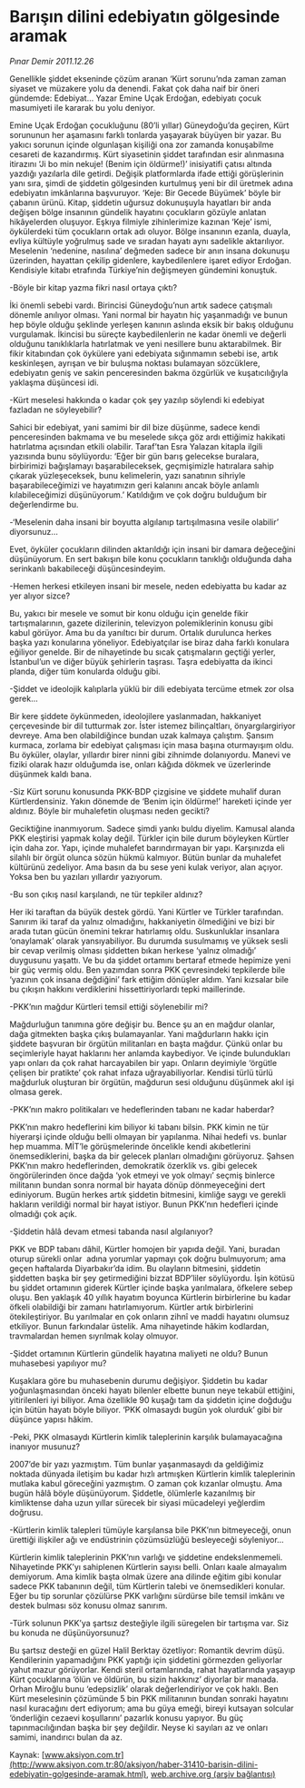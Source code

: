 # Barışın dilini edebiyatın gölgesinde aramak

*Pınar Demir 2011.12.26*

<font class="agenda2NewsSpot">
 Genellikle şiddet ekseninde çözüm aranan ‘Kürt sorunu’nda zaman zaman siyaset ve müzakere yolu da denendi. Fakat çok daha naif bir öneri gündemde: Edebiyat... Yazar Emine Uçak Erdoğan, edebiyatı çocuk masumiyeti ile kararak bu yolu deniyor.
</font>
<font class="newsDetail">
 <p class="MsoNormal">
  Emine Uçak Erdoğan çocukluğunu (80’li yıllar) Güneydoğu’da geçiren, Kürt sorununun her aşamasını farklı tonlarda yaşayarak büyüyen bir yazar. Bu yakıcı sorunun içinde olgunlaşan kişiliği ona zor zamanda konuşabilme cesareti de kazandırmış. Kürt siyasetinin şiddet tarafından esir alınmasına itirazını ‘Ji bo min nekuje! (Benim için öldürme!)’ inisiyatifi çatısı altında yazdığı yazılarla dile getirdi. Değişik platformlarda ifade ettiği görüşlerinin yanı sıra, şimdi de şiddetin gölgesinden kurtulmuş yeni bir dil üretmek adına edebiyatın imkânlarına başvuruyor. ‘Keje: Bir Gecede Büyümek’ böyle bir çabanın ürünü. Kitap, şiddetin uğursuz dokunuşuyla hayatları bir anda değişen bölge insanının gündelik hayatını çocukların gözüyle anlatan hikâyelerden oluşuyor. Eşkıya filmiyle zihinlerimize kazınan ‘Keje’ ismi, öykülerdeki tüm çocukların ortak adı oluyor. Bölge insanının ezanla, duayla, evliya kültüyle yoğrulmuş sade ve sıradan hayatı aynı sadelikle aktarılıyor. Meselenin ‘nedenine, nasılına’ değmeden sadece bir anın insana dokunuşu üzerinden, hayattan çekilip gidenlere, kaybedilenlere işaret ediyor Erdoğan. Kendisiyle kitabı etrafında Türkiye’nin değişmeyen gündemini konuştuk.
 </p>
 <p class="MsoNormal">
  -Böyle bir kitap yazma fikri nasıl ortaya çıktı?
 </p>
 <p class="MsoNormal">
  İki önemli sebebi vardı. Birincisi Güneydoğu’nun artık sadece çatışmalı dönemle anılıyor olması. Yani normal bir hayatın hiç yaşanmadığı ve bunun hep böyle olduğu şeklinde yerleşen kanının aslında eksik bir bakış olduğunu vurgulamak. İkincisi bu süreçte kaybedilenlerin ne kadar önemli ve değerli olduğunu tanıklıklarla hatırlatmak ve yeni nesillere bunu aktarabilmek. Bir fikir kitabından çok öykülere yani edebiyata sığınmamın sebebi ise, artık keskinleşen, ayrışan ve bir buluşma noktası bulamayan sözcüklere, edebiyatın geniş ve sakin penceresinden bakma özgürlük ve kuşatıcılığıyla yaklaşma düşüncesi idi.
 </p>
 <p class="MsoNormal">
  -Kürt meselesi hakkında o kadar çok şey yazılıp söylendi ki edebiyat fazladan ne söyleyebilir?
 </p>
 <p class="MsoNormal">
  Sahici bir edebiyat, yani samimi bir dil bize düşünme, sadece kendi penceresinden bakmama ve bu meselede sıkça göz ardı ettiğimiz hakikati hatırlatma açısından etkili olabilir. Taraf’tan Esra Yalazan kitapla ilgili yazısında bunu söylüyordu: ‘Eğer bir gün barış gelecekse buralara, birbirimizi bağışlamayı başarabileceksek, geçmişimizle hatıralara sahip çıkarak yüzleşeceksek, bunu kelimelerin, yazı sanatının sihriyle başarabileceğimizi ve hayatımızın geri kalanını ancak böyle anlamlı kılabileceğimizi düşünüyorum.’ Katıldığım ve çok doğru bulduğum bir değerlendirme bu.
 </p>
 <p class="MsoNormal">
  -‘Meselenin daha insani bir boyutta algılanıp tartışılmasına vesile olabilir’ diyorsunuz…
 </p>
 <p class="MsoNormal">
  Evet, öyküler çocukların dilinden aktarıldığı için insani bir damara değeceğini düşünüyorum. En sert bakışın bile konu çocukların tanıklığı olduğunda daha serinkanlı bakabileceği düşüncesindeyim.
 </p>
 <p class="MsoNormal">
  -Hemen herkesi etkileyen insani bir mesele, neden edebiyatta bu kadar az yer alıyor sizce?
 </p>
 <p class="MsoNormal">
  Bu, yakıcı bir mesele ve somut bir konu olduğu için genelde fikir tartışmalarının, gazete dizilerinin, televizyon polemiklerinin konusu gibi kabul görüyor. Ama bu da yanıltıcı bir durum. Ortalık durulunca herkes başka yazı konularına yöneliyor. Edebiyatçılar ise biraz daha farklı konulara eğiliyor genelde. Bir de nihayetinde bu sıcak çatışmaların geçtiği yerler, İstanbul’un ve diğer büyük şehirlerin taşrası. Taşra edebiyatta da ikinci planda, diğer tüm konularda olduğu gibi.
 </p>
 <p class="MsoNormal">
  -Şiddet ve ideolojik kalıplarla yüklü bir dili edebiyata tercüme etmek zor olsa gerek…
 </p>
 <p class="MsoNormal">
  Bir kere şiddete öykünmeden, ideolojilere yaslanmadan, hakkaniyet çerçevesinde bir dil tutturmak zor. İster istemez bilinçaltları, önyargılargiriyor devreye. Ama ben olabildiğince bundan uzak kalmaya çalıştım. Şansım kurmaca, zorlama bir edebiyat çalışması için masa başına oturmayışım oldu. Bu öyküler, olaylar, yıllardır birer ninni gibi zihnimde dolanıyordu. Manevi ve fiziki olarak hazır olduğumda ise, onları kâğıda dökmek ve üzerlerinde düşünmek kaldı bana.
 </p>
 <p class="MsoNormal">
  -Siz Kürt sorunu konusunda PKK-BDP çizgisine ve şiddete muhalif duran Kürtlerdensiniz. Yakın dönemde de ‘Benim için öldürme!’ hareketi içinde yer aldınız. Böyle bir muhalefetin oluşması neden gecikti?
 </p>
 <p class="MsoNormal">
  Geciktiğine inanmıyorum. Sadece şimdi yankı buldu diyelim. Kamusal alanda PKK eleştirisi yapmak kolay değil. Türkler için bile durum böyleyken Kürtler için daha zor. Yapı, içinde muhalefet barındırmayan bir yapı. Karşınızda eli silahlı bir örgüt olunca sözün hükmü kalmıyor. Bütün bunlar da muhalefet kültürünü zedeliyor. Ama basın da bu sese yeni kulak veriyor, alan açıyor. Yoksa ben bu yazıları yıllardır yazıyorum.
 </p>
 <p class="MsoNormal">
  -Bu son çıkış nasıl karşılandı, ne tür tepkiler aldınız?
 </p>
 <p class="MsoNormal">
  Her iki taraftan da büyük destek gördü. Yani Kürtler ve Türkler tarafından. Sanırım iki taraf da yalnız olmadığını, hakkaniyetin ölmediğini ve bizi bir arada tutan gücün önemini tekrar hatırlamış oldu. Suskunluklar insanlara ‘onaylamak’ olarak yansıyabiliyor. Bu durumda susulmamış ve yüksek sesli bir cevap verilmiş olması şiddetten bıkan herkese ‘yalnız olmadığı’ duygusunu yaşattı. Ve bu da şiddet ortamını bertaraf etmede hepimize yeni bir güç vermiş oldu. Ben yazımdan sonra PKK çevresindeki tepkilerde bile ‘yazının çok insana değdiğini’ fark ettiğim dönüşler aldım. Yani kızsalar bile bu çıkışın hakkını verdiklerini hissettiriyorlardı tepki maillerinde.
 </p>
 <p class="MsoNormal">
  -PKK’nın mağdur Kürtleri temsil ettiği söylenebilir mi?
 </p>
 <p class="MsoNormal">
  Mağdurluğun tanımına göre değişir bu. Bence şu an en mağdur olanlar, dağa gitmekten başka çıkış bulamayanlar. Yani mağdurların hakkı için şiddete başvuran bir örgütün militanları en başta mağdur. Çünkü onlar bu seçimleriyle hayat haklarını her anlamda kaybediyor. Ve içinde bulundukları yapı onları da çok rahat harcayabilen bir yapı. Onların deyimiyle ‘örgütle çelişen bir pratikte’ çok rahat infaza uğrayabiliyorlar. Kendisi türlü türlü mağdurluk oluşturan bir örgütün, mağdurun sesi olduğunu düşünmek akıl işi olmasa gerek.
 </p>
 <p class="MsoNormal">
  -PKK’nın makro politikaları ve hedeflerinden tabanı ne kadar haberdar?
 </p>
 <p class="MsoNormal">
  PKK’nın makro hedeflerini kim biliyor ki tabanı bilsin. PKK kimin ne tür hiyerarşi içinde olduğu belli olmayan bir yapılanma. Nihai hedefi vs. bunlar hep muamma. MİT’le görüşmelerinde öncelikle kendi akıbetlerini önemsediklerini, başka da bir gelecek planları olmadığını görüyoruz. Şahsen PKK’nın makro hedeflerinden, demokratik özerklik vs. gibi gelecek öngörülerinden önce dağda ‘yok etmeyi ve yok olmayı’ seçmiş binlerce militanın bundan sonra normal bir hayata dönüp dönmeyeceğini dert ediniyorum. Bugün herkes artık şiddetin bitmesini, kimliğe saygı ve gerekli hakların verildiği normal bir hayat istiyor. Bunun PKK’nın hedefleri içinde olmadığı çok açık.
 </p>
 <p class="MsoNormal">
  -Şiddetin hâlâ devam etmesi tabanda nasıl algılanıyor?
 </p>
 <p class="MsoNormal">
  PKK ve BDP tabanı dâhil, Kürtler homojen bir yapıda değil. Yani, buradan oturup sürekli onlar  adına yorumlar yapmayı çok doğru bulmuyorum; ama geçen haftalarda Diyarbakır’da idim. Bu olayların bitmesini, şiddetin şiddetten başka bir şey getirmediğini bizzat BDP’liler söylüyordu. İşin kötüsü bu şiddet ortamının giderek Kürtler içinde başka yarılmalara, öfkelere sebep oluşu. Ben yaklaşık 40 yıllık hayatım boyunca Kürtlerin birbirlerine bu kadar öfkeli olabildiği bir zamanı hatırlamıyorum. Kürtler artık birbirlerini ötekileştiriyor. Bu yarılmalar en çok onların zihnî ve maddi hayatını olumsuz etkiliyor. Bunun farkındalar üstelik. Ama nihayetinde hâkim kodlardan, travmalardan hemen sıyrılmak kolay olmuyor.
 </p>
 <p class="MsoNormal">
  -Şiddet ortamının Kürtlerin gündelik hayatına maliyeti ne oldu? Bunun muhasebesi yapılıyor mu?
 </p>
 <p class="MsoNormal">
  Kuşaklara göre bu muhasebenin durumu değişiyor. Şiddetin bu kadar yoğunlaşmasından önceki hayatı bilenler elbette bunun neye tekabül ettiğini, yitirilenleri iyi biliyor. Ama özellikle 90 kuşağı tam da şiddetin içine doğduğu için bütün hayatı böyle biliyor. ‘PKK olmasaydı bugün yok olurduk’ gibi bir düşünce yapısı hâkim.
 </p>
 <p class="MsoNormal">
  -Peki, PKK olmasaydı Kürtlerin kimlik taleplerinin karşılık bulamayacağına inanıyor musunuz?
 </p>
 <p class="MsoNormal">
  2007’de bir yazı yazmıştım. Tüm bunlar yaşanmasaydı da geldiğimiz noktada dünyada iletişim bu kadar hızlı artmışken Kürtlerin kimlik taleplerinin mutlaka kabul göreceğini yazmıştım. O zaman çok kızanlar olmuştu. Ama bugün hâlâ böyle düşünüyorum. Şiddetle, ölümlerle kazanılmış bir kimliktense daha uzun yıllar sürecek bir siyasi mücadeleyi yeğlerdim doğrusu.
 </p>
 <p class="MsoNormal">
  -Kürtlerin kimlik talepleri tümüyle karşılansa bile PKK’nın bitmeyeceği, onun ürettiği ilişkiler ağı ve endüstrinin çözümsüzlüğü besleyeceği söyleniyor…
 </p>
 <p class="MsoNormal">
  Kürtlerin kimlik taleplerinin PKK’nın varlığı ve şiddetine endekslenmemeli. Nihayetinde PKK’yı sahiplenen Kürtlerin sayısı belli. Onları kaale almayalım demiyorum. Ama kimlik başta olmak üzere ana dilinde eğitim gibi konular sadece PKK tabanının değil, tüm Kürtlerin talebi ve önemsedikleri konular. Eğer bu tip sorunlar çözülürse PKK varlığını sürdürse bile temsil imkânı ve destek bulması söz konusu olmaz sanırım.
 </p>
 <p class="MsoNormal">
  -Türk solunun PKK’ya şartsız desteğiyle ilgili süregelen bir tartışma var. Siz bu konuda ne düşünüyorsunuz?
 </p>
 <p class="MsoNormal">
  Bu şartsız desteği en güzel Halil Berktay özetliyor: Romantik devrim düşü. Kendilerinin yapamadığını PKK yaptığı için şiddetini görmezden geliyorlar yahut mazur görüyorlar. Kendi steril ortamlarında, rahat hayatlarında yaşayıp Kürt çocuklarına ‘ölün ve öldürün, bu sizin hakkınız’ diyorlar bir manada. Orhan Miroğlu bunu ‘edepsizlik’ olarak değerlendiriyor ve çok haklı. Ben Kürt meselesinin çözümünde 5 bin PKK militanının bundan sonraki hayatını nasıl kuracağını dert ediyorum; ama bu güya emeği, bireyi kutsayan solcular ‘önderliğin cezaevi koşullarını’ pazarlık konusu yapıyor. Bu güç tapınmacılığından başka bir şey değildir. Neyse ki sayıları az ve onları samimi, inandırıcı bulan da az.
 </p>
</font>

Kaynak: [www.aksiyon.com.tr](http://www.aksiyon.com.tr:80/aksiyon/haber-31410-barisin-dilini-edebiyatin-golgesinde-aramak.html), [web.archive.org (arşiv bağlantısı)](http://web.archive.org/web/20120112084739/http://www.aksiyon.com.tr:80/aksiyon/haber-31410-barisin-dilini-edebiyatin-golgesinde-aramak.html)
